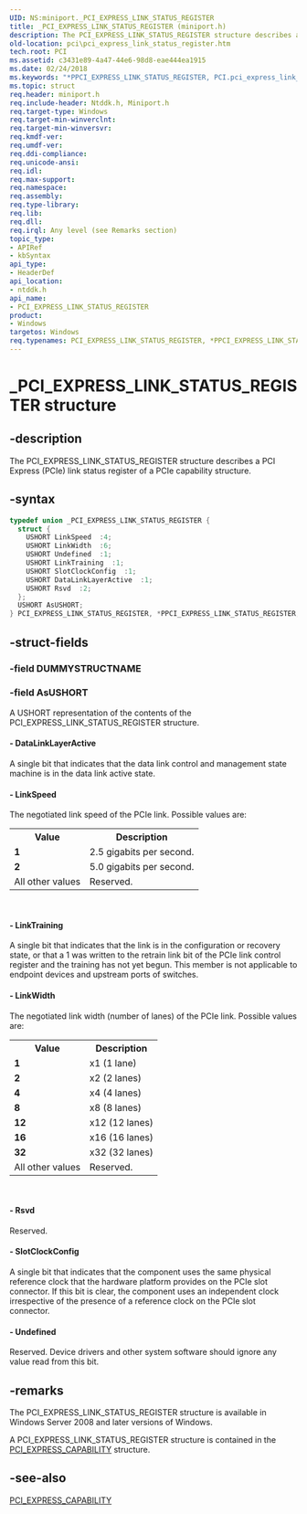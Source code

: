 ```yaml
---
UID: NS:miniport._PCI_EXPRESS_LINK_STATUS_REGISTER
title: _PCI_EXPRESS_LINK_STATUS_REGISTER (miniport.h)
description: The PCI_EXPRESS_LINK_STATUS_REGISTER structure describes a PCI Express (PCIe) link status register of a PCIe capability structure.
old-location: pci\pci_express_link_status_register.htm
tech.root: PCI
ms.assetid: c3431e89-4a47-44e6-98d8-eae444ea1915
ms.date: 02/24/2018
ms.keywords: "*PPCI_EXPRESS_LINK_STATUS_REGISTER, PCI.pci_express_link_status_register, PCI_EXPRESS_LINK_STATUS_REGISTER, PCI_EXPRESS_LINK_STATUS_REGISTER union [Buses], PPCI_EXPRESS_LINK_STATUS_REGISTER, PPCI_EXPRESS_LINK_STATUS_REGISTER union pointer [Buses], _PCI_EXPRESS_LINK_STATUS_REGISTER, ntddk/PCI_EXPRESS_LINK_STATUS_REGISTER, ntddk/PPCI_EXPRESS_LINK_STATUS_REGISTER, pci_struct_41d11df3-521f-4709-a30e-be70ad36db8f.xml"
ms.topic: struct
req.header: miniport.h
req.include-header: Ntddk.h, Miniport.h
req.target-type: Windows
req.target-min-winverclnt:
req.target-min-winversvr:
req.kmdf-ver:
req.umdf-ver:
req.ddi-compliance:
req.unicode-ansi:
req.idl:
req.max-support:
req.namespace:
req.assembly:
req.type-library:
req.lib:
req.dll:
req.irql: Any level (see Remarks section)
topic_type:
- APIRef
- kbSyntax
api_type:
- HeaderDef
api_location:
- ntddk.h
api_name:
- PCI_EXPRESS_LINK_STATUS_REGISTER
product:
- Windows
targetos: Windows
req.typenames: PCI_EXPRESS_LINK_STATUS_REGISTER, *PPCI_EXPRESS_LINK_STATUS_REGISTER
---
```


# _PCI_EXPRESS_LINK_STATUS_REGISTER structure


## -description


The PCI_EXPRESS_LINK_STATUS_REGISTER structure describes a PCI Express (PCIe) link status register of a PCIe capability structure.


## -syntax


```cpp
typedef union _PCI_EXPRESS_LINK_STATUS_REGISTER {
  struct {
    USHORT LinkSpeed  :4;
    USHORT LinkWidth  :6;
    USHORT Undefined  :1;
    USHORT LinkTraining  :1;
    USHORT SlotClockConfig  :1;
    USHORT DataLinkLayerActive  :1;
    USHORT Rsvd  :2;
  };
  USHORT AsUSHORT;
} PCI_EXPRESS_LINK_STATUS_REGISTER, *PPCI_EXPRESS_LINK_STATUS_REGISTER;
```


## -struct-fields




### -field DUMMYSTRUCTNAME




### -field AsUSHORT

A USHORT representation of the contents of the PCI_EXPRESS_LINK_STATUS_REGISTER structure.


#### - DataLinkLayerActive

A single bit that indicates that the data link control and management state machine is in the data link active state.


#### - LinkSpeed

The negotiated link speed of the PCIe link.  Possible values are:

<table>
<tr>
<th>Value</th>
<th>Description</th>
</tr>
<tr>
<td><b>1</b></td>
<td>2.5 gigabits per second.</td>
</tr>
<tr>
<td><b>2</b></td>
<td>5.0 gigabits per second.</td>
</tr>
<tr>
<td>All other values</td>
<td>Reserved.</td>
</tr>
</table>
 


#### - LinkTraining

A single bit that indicates that the link is in the configuration or recovery state, or that a 1 was written to the retrain link bit of the PCIe link control register and the training has not yet begun. This member is not applicable to endpoint devices and upstream ports of switches.


#### - LinkWidth

The negotiated link width (number of lanes) of the PCIe link. Possible values are:

<table>
<tr>
<th>Value</th>
<th>Description</th>
</tr>
<tr>
<td><b>1</b></td>
<td>x1 (1 lane)</td>
</tr>
<tr>
<td><b>2</b></td>
<td>x2 (2 lanes)</td>
</tr>
<tr>
<td><b>4</b></td>
<td>x4 (4 lanes)</td>
</tr>
<tr>
<td><b>8</b></td>
<td>x8 (8 lanes)</td>
</tr>
<tr>
<td><b>12</b></td>
<td>x12 (12 lanes)</td>
</tr>
<tr>
<td><b>16</b></td>
<td>x16 (16 lanes)</td>
</tr>
<tr>
<td><b>32</b></td>
<td>x32 (32 lanes)</td>
</tr>
<tr>
<td>All other values</td>
<td>Reserved.</td>
</tr>
</table>
 


#### - Rsvd

Reserved.


#### - SlotClockConfig

A single bit that indicates that the component uses the same physical reference clock that the hardware platform provides on the PCIe slot connector. If this bit is clear, the component uses an independent clock irrespective of the presence of a reference clock on the PCIe slot connector.


#### - Undefined

Reserved. Device drivers and other system software should ignore any value read from this bit.


## -remarks



The PCI_EXPRESS_LINK_STATUS_REGISTER structure is available in Windows Server 2008 and later versions of Windows.

A PCI_EXPRESS_LINK_STATUS_REGISTER structure is contained in the <a href="https://docs.microsoft.com/windows-hardware/drivers/ddi/content/ntddk/ns-ntddk-_pci_express_capability">PCI_EXPRESS_CAPABILITY</a> structure.




## -see-also

<a href="https://docs.microsoft.com/windows-hardware/drivers/ddi/content/ntddk/ns-ntddk-_pci_express_capability">PCI_EXPRESS_CAPABILITY</a>



 

 


